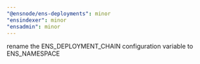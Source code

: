 ```yaml
---
"@ensnode/ens-deployments": minor
"ensindexer": minor
"ensadmin": minor
---
```


rename the ENS_DEPLOYMENT_CHAIN configuration variable to ENS_NAMESPACE
